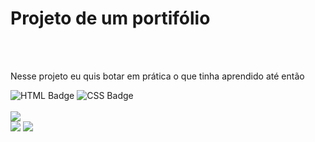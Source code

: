 <h1>Projeto de um portifólio</h1>
<br>
<br>
<p>Nesse projeto eu quis botar em prática o que tinha aprendido até então</p>

![HTML Badge](https://img.shields.io/badge/HTML-E34F26?style=for-the-badge&logo=html5&logoColor=white)
![CSS Badge](https://img.shields.io/badge/CSS-1572B6?style=for-the-badge&logo=css3&logoColor=white)
<br>
<br>
<img src="https://github.com/luankrauspenhar/projeto-portifolio/blob/main/img/portifolio%20desktop.png?raw=true">
<br>
<img src="https://github.com/luankrauspenhar/projeto-portifolio/blob/main/img/portifolio%20mobile%201.png?raw=true">
<img src="https://github.com/luankrauspenhar/projeto-portifolio/blob/main/img/portifolio%20mobile%202.png?raw=true">
